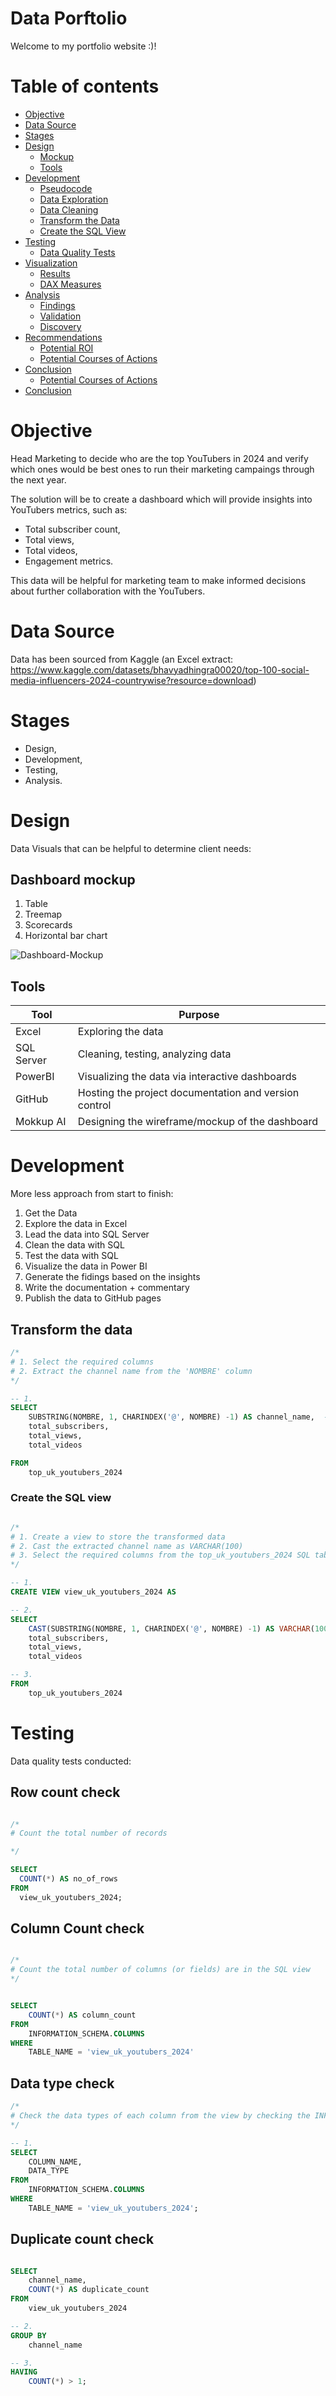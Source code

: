 # Data Porftolio

Welcome to my portfolio website :)! 

# Table of contents

- [Objective](#objective)
- [Data Source](#data-source)
- [Stages](#Stages)
- [Design](#design)
  - [Mockup](#mockup)
  - [Tools](#tools)
- [Development](#development)
  - [Pseudocode](#pseudocode)
  - [Data Exploration](#data-exploration)
  - [Data Cleaning](#data-cleaning)
  - [Transform the Data](#transform-the-data)
  - [Create the SQL View](#create-the-sql-view)
- [Testing](#testing)
  - [Data Quality Tests](#data-quality-tests)
- [Visualization](#visualization)
  - [Results](#results)
  - [DAX Measures](#dax-measures)
- [Analysis](#analysis)
  - [Findings](#findings)
  - [Validation](#validation)
  - [Discovery](#discovery)
- [Recommendations](#recommendations)
  - [Potential ROI](#potential-roi)
  - [Potential Courses of Actions](#potential-courses-of-actions)
- [Conclusion](#conclusion)
  - [Potential Courses of Actions](#potential-courses-of-actions)
- [Conclusion](#conclusion)

  
# Objective

  Head Marketing to decide who are the top YouTubers in 2024 and verify which ones would be best ones to run their marketing campaings through the next year.

  The solution will be to create a dashboard which will provide insights into YouTubers metrics, such as:
  - Total subscriber count,
  - Total views,
  - Total videos,
  - Engagement metrics.

This data will be helpful for marketing team to make informed decisions about further collaboration with the YouTubers.

# Data Source

Data has been sourced from Kaggle (an Excel extract: https://www.kaggle.com/datasets/bhavyadhingra00020/top-100-social-media-influencers-2024-countrywise?resource=download)

# Stages

- Design,
- Development,
- Testing,
- Analysis.

# Design

Data Visuals that can be helpful to determine client needs:

## Dashboard mockup

1. Table
2. Treemap
3. Scorecards
4. Horizontal bar chart

![Dashboard-Mockup](assets/images/dashboard_mockup.png)

## Tools

| Tool | Purpose |
| --- | ---|
| Excel | Exploring the data |
| SQL Server | Cleaning, testing, analyzing data |
| PowerBI | Visualizing the data via interactive dashboards |
| GitHub | Hosting the project documentation and version control |
| Mokkup AI | Designing the wireframe/mockup of the dashboard |

# Development 

More less approach from start to finish:

1. Get the Data
2. Explore the data in Excel
3. Lead the data into SQL Server
4. Clean the data with SQL
5. Test the data with SQL
6. Visualize the data in Power BI
7. Generate the fidings based on the insights
8. Write the documentation + commentary
9. Publish the data to GitHub pages

## Transform the data 

```sql
/*
# 1. Select the required columns
# 2. Extract the channel name from the 'NOMBRE' column
*/

-- 1.
SELECT
    SUBSTRING(NOMBRE, 1, CHARINDEX('@', NOMBRE) -1) AS channel_name,  -- 2.
    total_subscribers,
    total_views,
    total_videos

FROM
    top_uk_youtubers_2024
```

### Create the SQL view

```sql

/*
# 1. Create a view to store the transformed data
# 2. Cast the extracted channel name as VARCHAR(100)
# 3. Select the required columns from the top_uk_youtubers_2024 SQL table 
*/

-- 1.
CREATE VIEW view_uk_youtubers_2024 AS

-- 2.
SELECT
    CAST(SUBSTRING(NOMBRE, 1, CHARINDEX('@', NOMBRE) -1) AS VARCHAR(100)) AS channel_name, -- 2. 
    total_subscribers,
    total_views,
    total_videos

-- 3.
FROM
    top_uk_youtubers_2024

```

# Testing

Data quality tests conducted:

## Row count check

```sql

/*
# Count the total number of records

*/

SELECT
  COUNT(*) AS no_of_rows
FROM
  view_uk_youtubers_2024;

```

## Column Count check

```sql

/*
# Count the total number of columns (or fields) are in the SQL view
*/


SELECT
    COUNT(*) AS column_count
FROM
    INFORMATION_SCHEMA.COLUMNS
WHERE
    TABLE_NAME = 'view_uk_youtubers_2024'

```

## Data type check

```sql
/*
# Check the data types of each column from the view by checking the INFORMATION SCHEMA view
*/

-- 1.
SELECT
    COLUMN_NAME,
    DATA_TYPE
FROM
    INFORMATION_SCHEMA.COLUMNS
WHERE
    TABLE_NAME = 'view_uk_youtubers_2024';

```

## Duplicate count check

```sql

SELECT
    channel_name,
    COUNT(*) AS duplicate_count
FROM
    view_uk_youtubers_2024

-- 2.
GROUP BY
    channel_name

-- 3.
HAVING
    COUNT(*) > 1;

```


